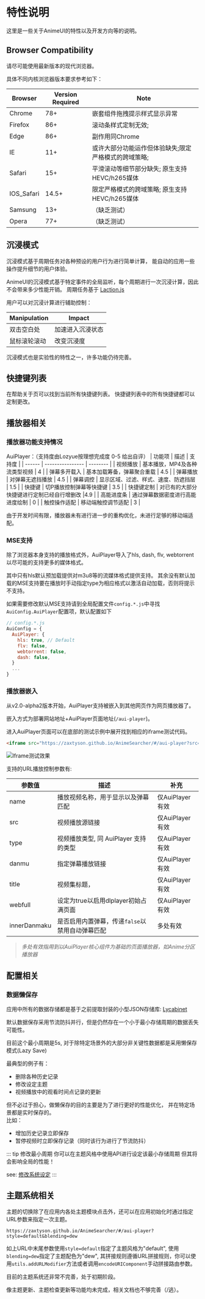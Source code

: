 # 特性说明

这里是一些关于AnimeUI的特性以及开发方向等的说明。

## Browser Compatibility

请尽可能使用最新版本的现代浏览器。

具体不同内核浏览器版本要求参考如下：

| Browser     | Version Required | Note     |
| ----------- | ---------------- | -------- |
| Chrome      | 78+    | 嵌套组件拖拽提示样式显示异常 |
| Firefox     | 86+    | 滚动条样式定制无效; |
| Edge        | 86+    | 副作用同Chrome |
| IE          | 11+    | 或许大部分功能运作但体验缺失;限定严格模式的跨域策略; |
| Safari      | 15+    | 平滑滚动等细节部分缺失; 原生支持HEVC/h265媒体 |
| IOS_Safari  | 14.5+  | 限定严格模式的跨域策略; 原生支持HEVC/h265媒体 |
| Samsung     | 13+    | （缺乏测试） |
| Opera       | 77+    | （缺乏测试） |


## 沉浸模式

沉浸模式基于周期任务对各种预设的用户行为进行简单计算，
能自动的应用一些操作提升细节的用户体验。

AnimeUI的沉浸模式基于特定事件的全局监听，每个周期进行一次沉浸计算，因此不会带来多少性能开销。
周期任务基于 [Laction.js](https://github.com/lozyue/laction)

用户可以对沉浸计算进行辅助控制：

| Manipulation | Impact |
| ------------ | ------ |
| 双击空白处    | 加速进入沉浸状态 |
| 鼠标滚轮滚动  | 改变沉浸度 |

沉浸模式也是实验性的特性之一，许多功能仍待完善。


## 快捷键列表

在帮助关于页可以找到当前所有快捷键列表。
快捷键列表中的所有快捷键都可以定制更改。


## 播放器相关

### 播放器功能支持情况

AuiPlayer：（支持度由Lozyue按理想完成度 0-5 给出自评）
| 功能项 |   描述   | 支持度 |
| ------ | ---------------- | -------- |
| 视频播放 | 基本播放，MP4及各种流类型视频 | 4 |
| 弹幕多开载入 | 基本加载筹备，弹幕聚合重载 | 4.5 |
| 弹幕播放 | 对弹幕无遮挡播放 | 4.5 |
| 弹幕调控 | 显示区域、过滤、样式、速度、防遮挡层 | 1.5 |
| 快捷键 | 切P播放控制弹幕等快捷键 | 3.5 |
| 快捷键定制 | 对已有的大部分快捷键进行定制已经自行增删改 |4.9 |
| 高能进度条 | 通过弹幕数据密度进行高能进度绘制 | 0 |
| 触控操作适配 | 移动端触控调节适配 | 3 |

由于开发时间有限，播放器未有进行进一步的重构优化，未进行足够的移动端适配。

### MSE支持

除了浏览器本身支持的播放格式外，AuiPlayer导入了hls, dash, flv, webtorrent以尽可能的支持更多的媒体格式。

其中只有hls默认预加载提供对m3u8等的流媒体格式提供支持。
其余没有默认加载的MSE支持要在播放时手动指定type为相应格式以激活自动加载，否则将提示不支持。

如果需要修改默认MSE支持请到全局配置文件`config.*.js`中寻找`AuiConfig.AuiPlayer`配置项，默认配置如下
```js
// config.*.js
AuiConfig = {
  AuiPlayer: {
    hls: true, // Default
    flv: false,
    webtorrent: false,
    dash: false,
  }
  ...
}
```

### 播放器嵌入

从v2.0-alpha2版本开始，AuiPlayer支持被嵌入到其他网页作为网页播放器了。

嵌入方式为部署网站地址+AuiPlayer页面地址(`/aui-player`)。

进入AuiPlayer页面可以在底部的测试示例中展开找到相应的iframe测试代码。

```html
<iframe src="https://zaxtyson.github.io/AnimeSearcher/#/aui-player?src=https%3A%2F%2Fapi.dogecloud.com%2Fplayer%2Fget.mp4%3Fvcode%3D5ac682e6f8231991%26userId%3D17%26ext%3D.mp4&name=%E5%85%89%E3%82%8B%E3%81%AA%E3%82%89%20-%20Goose%20house&danmu=https%3A%2F%2Fs-sh-17-dplayercdn.oss.dogecdn.com%2F1678963.json?style=default" allow="fullscreen" width="720px" height="480px" frameborder="0"></iframe>
```

![Iframe测试效果]($withBase/assets/images/iframe-test.png)

支持的URL播放控制参数有: 

| 参数值 |   描述   | 补充 |
| ------ | ---------------- | -------- |
| name | 播放视频名称，用于显示以及弹幕匹配 | 仅AuiPlayer有效 |
| src | 视频播放源链接 | 仅AuiPlayer有效 |
| type | 视频播放类型, 同 AuiPlayer 支持的类型 | 仅AuiPlayer有效 |
| danmu | 指定弹幕播放链接 | 仅AuiPlayer有效 |
| title | 视频集标题， | 仅AuiPlayer有效 |
| webfull | 设定为true以启用dlplayer初始占满页面 | 仅AuiPlayer有效 |
| innerDanmaku | 是否启用内置弹幕，传递`false`以禁用自动弹幕匹配 | 多处有效 |

> *多处有效指用到以AuiPlayer核心组件为基础的页面播放器，如Anime分区播放器*


## 配置相关

### 数据懒保存

应用中所有的数据存储都是基于之前提取封装的小型JSON存储库: [Lycabinet](https://github.com/lozyue/lycabinet)

默认数据保存采用节流防抖并行，但是仍然存在一个小于最小存储周期的数据丢失可能性。

目前这个最小周期是5s, 对于除特定场景外的大部分非关键性数据都是采用懒保存模式(Lazy Save)

最典型的例子有：

- 删除各种历史记录
- 修改设定主题
- 视频播放中的观看时间点记录的更新

但不必过于担心，做懒保存的目的主要是为了进行更好的性能优化，
并在特定场景都是实时保存的。  
比如：

- 增加历史记录立即保存
- 暂停视频时立即保存记录（同时该行为进行了节流防抖）

::: tip 修改最小周期
你可以在主题风格中使用API进行设定该最小存储周期
但其将会影响全局的性能！

see: [修改系统设定](./####)
:::


## 主题系统相关

主题的切换除了在应用内各处主题模块点击外，还可以在应用初始化时通过指定URL参数来指定一次主题。

```text
https://zaxtyson.github.io/AnimeSearcher/#/aui-player?style=default&blending=dew
```
如上URL中末尾参数使用`style=default`指定了主题风格为"default", 使用`blending=dew`指定了主题配色为"dew", 
其拼接规则遵循URL拼接规则，你可以使用`utils.addURLModifier`方法或者调用`encodeURIComponent`手动拼接路由参数。


目前的主题系统还非常不完善，处于初期阶段。

像主题更新、主题检查更新等功能均未完成，相关文档也不够完善（/逃）。
